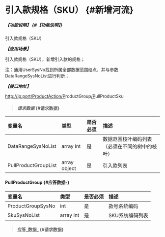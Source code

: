 # 引入款规格（SKU） {#新增河流}

##### _【功能说明】_ {#【功能说明】}

引入款规格（SKU）

_**【应用场景】**_

引入款规格（SKU），新增引入款的规格；

注：通用UserSysNo找到所属全部数据范围结点，并与参数DataRangeSysNoList进行判断；

_**【接口地址】**_

[http://ip:port/ProductAction/](http://ip:port/HMAction/River/AddRiver)[P](http://ip:port/HMAction/River/AddRiver)roductGroup[/P](http://ip:port/HMAction/River/AddRiver)ullProductSku

> #### _请求数据_ {#请求数据}

| 变量名 | 类型 | 是否必须 | 描述 |
| :--- | :--- | :--- | :--- |
| DataRangeSysNoList | array int | 是 | 数据范围枝叶编码列表（必须在不同的树中的枝叶） |
| PullProductGroupList | array object | 是 | 引入款列表 |

#### PullProductGroup {#应答数据-}

| 变量名 | 类型 | 是否必须 | 描述 |
| :--- | :--- | :--- | :--- |
| ProductGroupSysNo | int | 是 | 款号系统编码 |
| SkuSysNoList | array int | 是 | SKU系统编码列表 |

> #### 应答_数据_ {#请求数据}



